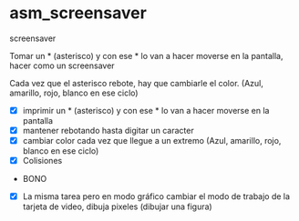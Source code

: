 # asm_screensaver
screensaver

Tomar un * (asterisco) y con ese * lo van a hacer moverse en la pantalla, hacer como un screensaver

Cada vez que el asterisco rebote, hay que cambiarle el color.
 (Azul, amarillo, rojo, blanco en ese ciclo) 

 


- [X] imprimir un * (asterisco) y con ese * lo van a hacer moverse en la pantalla
- [x] mantener rebotando hasta digitar un caracter
- [X] cambiar color cada vez que llegue a un extremo
            (Azul, amarillo, rojo, blanco en ese ciclo)
- [X] Colisiones 
- BONO
- [X]  La misma tarea pero en modo gráfico
cambiar el modo de trabajo de la tarjeta de video, dibuja pixeles (dibujar una figura)

